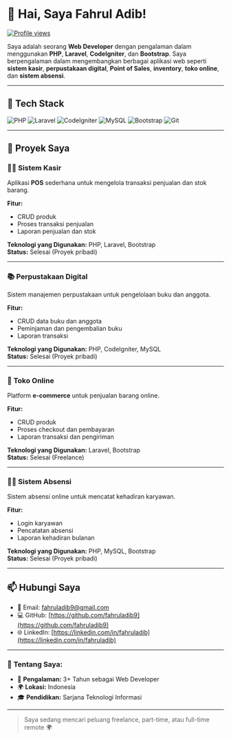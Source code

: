 # 👋 Hai, Saya **Fahrul Adib**!

[![Profile views](https://komarev.com/ghpvc/?username=fahruladib9)](https://github.com/fahruladib9)

Saya adalah seorang **Web Developer** dengan pengalaman dalam menggunakan **PHP**, **Laravel**, **CodeIgniter**, dan **Bootstrap**. Saya berpengalaman dalam mengembangkan berbagai aplikasi web seperti **sistem kasir**, **perpustakaan digital**, **Point of Sales**, **inventory**, **toko online**, dan **sistem absensi**.

---

## 💼 **Tech Stack**

![PHP](https://img.shields.io/badge/PHP-%23A68C6B?style=flat-square&logo=php&logoColor=white)
![Laravel](https://img.shields.io/badge/Laravel-%23FF2D20?style=flat-square&logo=laravel&logoColor=white)
![CodeIgniter](https://img.shields.io/badge/CodeIgniter-%23EC5C5A?style=flat-square&logo=codeigniter&logoColor=white)
![MySQL](https://img.shields.io/badge/MySQL-%2300f?style=flat-square&logo=mysql&logoColor=white)
![Bootstrap](https://img.shields.io/badge/Bootstrap-%23563D7C?style=flat-square&logo=bootstrap&logoColor=white)
![Git](https://img.shields.io/badge/Git-%23F1502F?style=flat-square&logo=git&logoColor=white)

---

## 🚀 **Proyek Saya**

### 🧑‍💻 **Sistem Kasir**
Aplikasi **POS** sederhana untuk mengelola transaksi penjualan dan stok barang.

**Fitur:**
- CRUD produk
- Proses transaksi penjualan
- Laporan penjualan dan stok

**Teknologi yang Digunakan:** PHP, Laravel, Bootstrap  
**Status:** Selesai (Proyek pribadi)


---

### 📚 **Perpustakaan Digital**
Sistem manajemen perpustakaan untuk pengelolaan buku dan anggota.

**Fitur:**
- CRUD data buku dan anggota
- Peminjaman dan pengembalian buku
- Laporan transaksi

**Teknologi yang Digunakan:** PHP, CodeIgniter, MySQL  
**Status:** Selesai (Proyek pribadi)


---

### 🏪 **Toko Online**
Platform **e-commerce** untuk penjualan barang online.

**Fitur:**
- CRUD produk
- Proses checkout dan pembayaran
- Laporan transaksi dan pengiriman

**Teknologi yang Digunakan:** Laravel, Bootstrap  
**Status:** Selesai (Freelance)


---

### 🧑‍🏫 **Sistem Absensi**
Sistem absensi online untuk mencatat kehadiran karyawan.

**Fitur:**
- Login karyawan
- Pencatatan absensi
- Laporan kehadiran bulanan

**Teknologi yang Digunakan:** PHP, MySQL, Bootstrap  
**Status:** Selesai (Proyek pribadi)


---

## 📫 **Hubungi Saya**

- 💌 Email: [fahruladib9@gmail.com](mailto:fahruladib9@gmail.com)
- 💻 GitHub: [https://github.com/fahruladib9](https://github.com/fahruladib9)
- 🌐 LinkedIn: [https://linkedin.com/in/fahruladib](https://linkedin.com/in/fahruladib)

---

### 💼 **Tentang Saya:**

- 🏢 **Pengalaman:** 3+ Tahun sebagai Web Developer
- 🌍 **Lokasi:** Indonesia
- 🎓 **Pendidikan:** Sarjana Teknologi Informasi

---

> Saya sedang mencari peluang freelance, part-time, atau full-time remote 🌍
